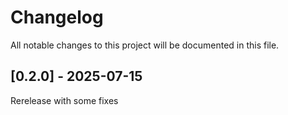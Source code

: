 # Changelog

All notable changes to this project will be documented in this file.

## [0.2.0] - 2025-07-15

Rerelease with some fixes